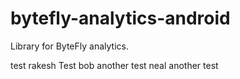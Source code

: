 bytefly-analytics-android
=========================

Library for ByteFly analytics.

test
rakesh Test
bob another test
neal another test
